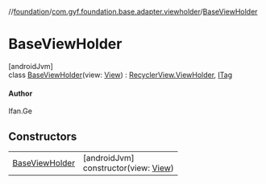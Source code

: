 //[foundation](../../../index.md)/[com.gyf.foundation.base.adapter.viewholder](../index.md)/[BaseViewHolder](index.md)

# BaseViewHolder

[androidJvm]\
class [BaseViewHolder](index.md)(view: [View](https://developer.android.com/reference/kotlin/android/view/View.html)) : [RecyclerView.ViewHolder](https://developer.android.com/reference/kotlin/androidx/recyclerview/widget/RecyclerView.ViewHolder.html), [ITag](../../com.gyf.foundation.ext.log/-i-tag/index.md)

#### Author

Ifan.Ge

## Constructors

| | |
|---|---|
| [BaseViewHolder](-base-view-holder.md) | [androidJvm]<br>constructor(view: [View](https://developer.android.com/reference/kotlin/android/view/View.html)) |
